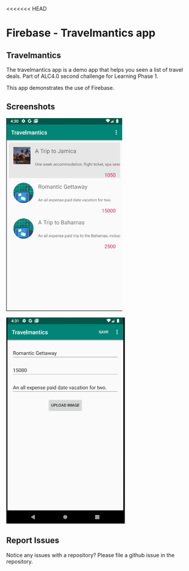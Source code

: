 <<<<<<< HEAD
# Firebase - Travelmantics app


## Travelmantics

The travelmantics app is a demo app that helps you seen a list of travel deals. Part of ALC4.0 second challenge for Learning Phase 1.


This app demonstrates the use of Firebase.


## Screenshots

![Screenshot1](app/src/main/res/drawable/Screenshot1.png)

![Screenshot2](app/src/main/res/drawable/Screenshot2.png)

## Report Issues
Notice any issues with a repository? Please file a github issue in the repository.

